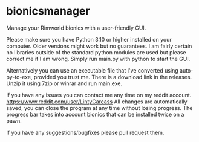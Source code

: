 # bionicsmanager
Manage your Rimworld bionics with a user-friendly GUI.

Please make sure you have Python 3.10 or higher installed on your computer. Older versions might work but no guarantees. 
I am fairly certain no libraries outside of the standard python modules are used but please correct me if I am wrong.
Simply run main.py with python to start the GUI.

Alternatively you can use an executable file that I've converted using auto-py-to-exe, provided you trust me.
There is a download link in the releases. Unzip it using 7zip or winrar and run main.exe.

If you have any issues you can contact me any time on my reddit account. https://www.reddit.com/user/LintyCarcass
All changes are automatically saved, you can close the program at any time without losing progress.
The progress bar takes into account bionics that can be installed twice on a pawn.

If you have any suggestions/bugfixes please pull request them.

